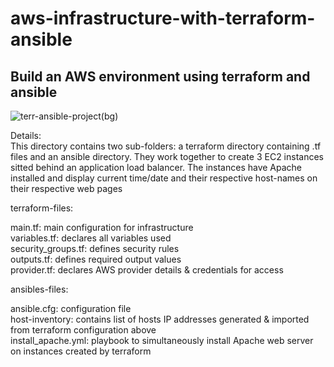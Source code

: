 # aws-infrastructure-with-terraform-ansible  
## Build an AWS environment using terraform and ansible  

![terr-ansible-project(bg)](https://github.com/Lily-G1/aws-infrastructure-with-terraform-ansible/assets/104821662/b247acad-9b8a-4f64-a3d0-7782ea490dc8)

Details:  
This directory contains two sub-folders: a terraform directory containing .tf files and an ansible directory. They work together to create 3 EC2 instances 
sitted behind an application load balancer. The instances have Apache installed and display current time/date and their respective host-names on their respective web pages    

terraform-files:  

main.tf: main configuration for infrastructure  
variables.tf: declares all variables used  
security_groups.tf: defines security rules  
outputs.tf: defines required output values  
provider.tf: declares AWS provider details & credentials for access  

ansibles-files:  

ansible.cfg: configuration file  
host-inventory: contains list of hosts IP addresses generated & imported from terraform configuration above  
install_apache.yml: playbook to simultaneously install Apache web server on instances created by terraform

